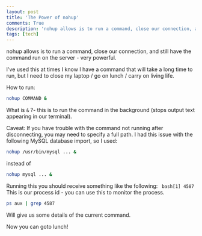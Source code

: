 ```yaml
---
layout: post
title: 'The Power of nohup'
comments: True
description: 'nohup allows is to run a command, close our connection, and still have the command run on the server - very powerful.'
tags: [tech]
---
```


nohup allows is to run a command, close our connection, and still have the command run on the server - very powerful.

I've used this at times I know I have a command that will take a long time to run, but I need to close my laptop / go on lunch / carry on living life.

How to run:
``` bash
nohup COMMAND &
```

What is `&` ?- this is to run the command in the background (stops output text appearing in our terminal).

Caveat: If you have trouble with the command not running after disconnecting, you may need to specify a full path. I had this issue with the following MySQL database import, so I used:
``` bash
nohup /usr/bin/mysql ... &
```
instead of
``` bash
nohup mysql ... &
```

Running this you should receive something like the following: ``` bash[1] 4587``` This is our process id - you can use this to monitor the process.

``` bash
ps aux | grep 4587
```
Will give us some details of the current command.

Now you can goto lunch!
